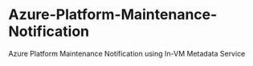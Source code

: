 # Azure-Platform-Maintenance-Notification
Azure Platform Maintenance Notification using In-VM Metadata Service
